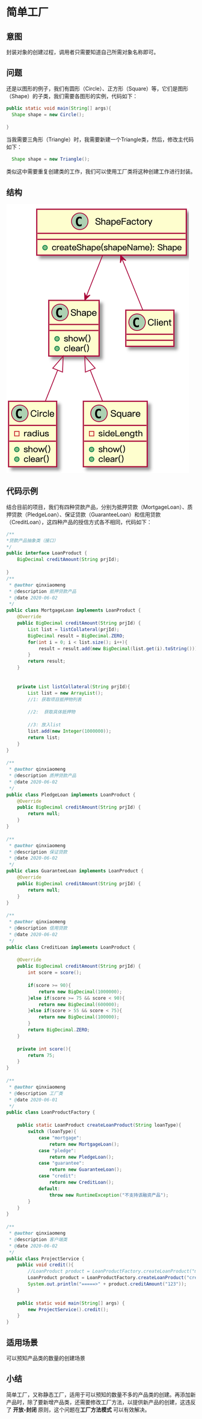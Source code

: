 # 简单工厂
## 意图
封装对象的创建过程，调用者只需要知道自己所需对象名称即可。
## 问题
还是以图形的例子，我们有圆形（Circle）、正方形（Square）等，它们是图形（Shape）的子类，我们需要各图形的实例，代码如下：
```Java
public static void main(String[] args){
  Shape shape = new Circle();

}
```
当我需要三角形（Triangle）时，我需要新建一个Triangle类，然后，修改主代码如下：
```Java
  Shape shape = new Triangle();

```
类似这中需要重复创建类的工作，我们可以使用工厂类将这种创建工作进行封装。
## 结构
![picture 3](img/77ab750f0cbf1e2bbd66eea2981ef79af8047943a9526d5ac0b294da257d93a6.png)  

## 代码示例
结合目前的项目，我们有四种贷款产品，分别为抵押贷款（MortgageLoan）、质押贷款（PledgeLoan）、保证贷款（GuaranteeLoan）和信用贷款（CreditLoan），这四种产品的授信方式各不相同，代码如下：
```Java
/**
*贷款产品抽象类（接口）
*/
public interface LoanProduct {
    BigDecimal creditAmount(String prjId);

}
/**
 * @author qinxiaomeng
 * @description 抵押贷款产品
 * @date 2020-06-02
 */
public class MortgageLoan implements LoanProduct {
    @Override
    public BigDecimal creditAmount(String prjId) {
        List list = listCollateral(prjId);
        BigDecimal result = BigDecimal.ZERO;
        for(int i = 0; i < list.size(); i++){
            result = result.add(new BigDecimal(list.get(i).toString()));
        }
        return result;
    }


    private List listCollateral(String prjId){
        List list = new ArrayList();
        //1: 获取项目抵押物列表

        //2:  获取具体抵押物

        //3: 放入list
        list.add(new Integer(1000000));
        return list;
    }
}

/**
 * @author qinxiaomeng
 * @description 质押贷款产品
 * @date 2020-06-02
 */
public class PledgeLoan implements LoanProduct {
    @Override
    public BigDecimal creditAmount(String prjId) {
        return null;
    }
}

/**
 * @author qinxiaomeng
 * @description 保证贷款
 * @date 2020-06-02
 */
public class GuaranteeLoan implements LoanProduct {
    @Override
    public BigDecimal creditAmount(String prjId) {
        return null;
    }
}

/**
 * @author qinxiaomeng
 * @description 信用贷款
 * @date 2020-06-02
 */
public class CreditLoan implements LoanProduct {

    @Override
    public BigDecimal creditAmount(String prjId) {
        int score = score();

        if(score >= 90){
            return new BigDecimal(1000000);
        }else if(score >= 75 && score < 90){
            return new BigDecimal(600000);
        }else if(score > 55 && score < 75){
            return new BigDecimal(100000);
        }
        return BigDecimal.ZERO;
    }

    private int score(){
        return 75;
    }
}

/**
 * @author qinxiaomeng
 * @description 工厂类
 * @date 2020-06-01
 */
public class LoanProductFactory {

    public static LoanProduct createLoanProduct(String loanType){
        switch (loanType){
            case "mortgage":
                return new MortgageLoan();
            case "pledge":
                return new PledgeLoan();
            case "guarantee":
                return new GuaranteeLoan();
            case "credit":
                return new CreditLoan();
            default:
                throw new RuntimeException("不支持该融资产品");
        }
    }
}

/**
 * @author qinxiaomeng
 * @description 客户端类
 * @date 2020-06-02
 */
public class ProjectService {
    public void credit(){
        //LoanProduct product = LoanProductFactory.createLoanProduct("mortgage");
        LoanProduct product = LoanProductFactory.createLoanProduct("credit");
        System.out.println("=====>" + product.creditAmount("123"));
    }

    public static void main(String[] args) {
        new ProjectService().credit();
    }
}
```

## 适用场景
可以预知产品类的数量的创建场景

## 小结
简单工厂，又称静态工厂，适用于可以预知的数量不多的产品类的创建。再添加新产品时，除了要新增产品类，还需要修改工厂方法，以提供新产品的创建，这违反了 **开放-封闭** 原则，这个问题在**工厂方法模式** 可以有效解决。